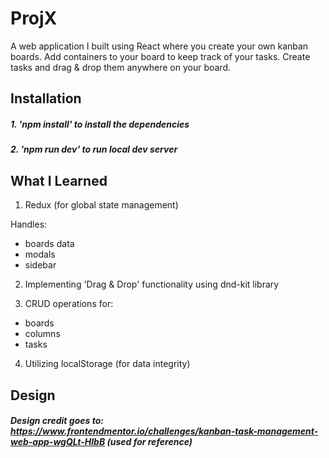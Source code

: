 # ProjX

A web application I built using React where you create your own kanban boards. Add containers to your board to keep track of your tasks. Create tasks and drag & drop them anywhere on your board.

## Installation

##### 1. 'npm install' to install the dependencies
##### 2. 'npm run dev' to run local dev server

## What I Learned

1. Redux (for global state management)

Handles:
  - boards data
  - modals
  - sidebar

2. Implementing 'Drag & Drop' functionality using dnd-kit library

3. CRUD operations for:
  - boards
  - columns
  - tasks

4. Utilizing localStorage (for data integrity)

## Design

##### Design credit goes to: https://www.frontendmentor.io/challenges/kanban-task-management-web-app-wgQLt-HlbB (used for reference)

## 
